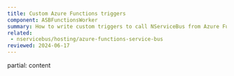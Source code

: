 ```yaml
---
title: Custom Azure Functions triggers
component: ASBFunctionsWorker
summary: How to write custom triggers to call NServiceBus from Azure Functions
related:
 - nservicebus/hosting/azure-functions-service-bus
reviewed: 2024-06-17
---
```


partial: content